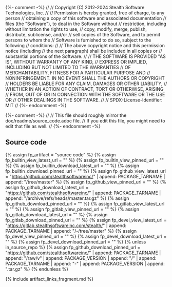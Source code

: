 {%- comment -%}
//
// Copyright (C) 2012-2024 Stealth Software Technologies, Inc.
//
// Permission is hereby granted, free of charge, to any person
// obtaining a copy of this software and associated documentation
// files (the "Software"), to deal in the Software without
// restriction, including without limitation the rights to use,
// copy, modify, merge, publish, distribute, sublicense, and/or
// sell copies of the Software, and to permit persons to whom the
// Software is furnished to do so, subject to the following
// conditions:
//
// The above copyright notice and this permission notice (including
// the next paragraph) shall be included in all copies or
// substantial portions of the Software.
//
// THE SOFTWARE IS PROVIDED "AS IS", WITHOUT WARRANTY OF ANY KIND,
// EXPRESS OR IMPLIED, INCLUDING BUT NOT LIMITED TO THE WARRANTIES
// OF MERCHANTABILITY, FITNESS FOR A PARTICULAR PURPOSE AND
// NONINFRINGEMENT. IN NO EVENT SHALL THE AUTHORS OR COPYRIGHT
// HOLDERS BE LIABLE FOR ANY CLAIM, DAMAGES OR OTHER LIABILITY,
// WHETHER IN AN ACTION OF CONTRACT, TORT OR OTHERWISE, ARISING
// FROM, OUT OF OR IN CONNECTION WITH THE SOFTWARE OR THE USE OR
// OTHER DEALINGS IN THE SOFTWARE.
//
// SPDX-License-Identifier: MIT
//
{%- endcomment -%}

{%- comment -%}
//
// This file should roughly mirror the doc/readme/source_code.adoc file.
// If you edit this file, you might need to edit that file as well.
//
{%- endcomment -%}

## Source code

{% assign fp_artifact = "source code" %}
{% assign fp_builtin_view_latest_url = "" %}
{% assign fp_builtin_view_pinned_url = "" %}
{% assign fp_builtin_download_latest_url = "" %}
{% assign fp_builtin_download_pinned_url = "" %}
{% assign fp_github_view_latest_url = "https://github.com/stealthsoftwareinc/" | append: PACKAGE_TARNAME | append: "/tree/master" %}
{% assign fp_github_view_pinned_url = "" %}
{% assign fp_github_download_latest_url = "https://github.com/stealthsoftwareinc/" | append: PACKAGE_TARNAME | append: "/archive/refs/heads/master.tar.gz" %}
{% assign fp_github_download_pinned_url = "" %}
{% assign fp_gitlab_view_latest_url = "" %}
{% assign fp_gitlab_view_pinned_url = "" %}
{% assign fp_gitlab_download_latest_url = "" %}
{% assign fp_gitlab_download_pinned_url = "" %}
{% assign fp_devel_view_latest_url = "https://gitlab.stealthsoftwareinc.com/stealth/" | append: PACKAGE_TARNAME | append: "/-/tree/master" %}
{% assign fp_devel_view_pinned_url = "" %}
{% assign fp_devel_download_latest_url = "" %}
{% assign fp_devel_download_pinned_url = "" %}
{% unless in_source_repo %}
{% assign fp_github_download_pinned_url = "https://github.com/stealthsoftwareinc/" | append: PACKAGE_TARNAME | append: "/raw/v" | append: PACKAGE_VERSION | append: "/" | append: PACKAGE_TARNAME | append: "-" | append: PACKAGE_VERSION | append: ".tar.gz" %}
{% endunless %}

{% include artifact_links_fragment.md %}
